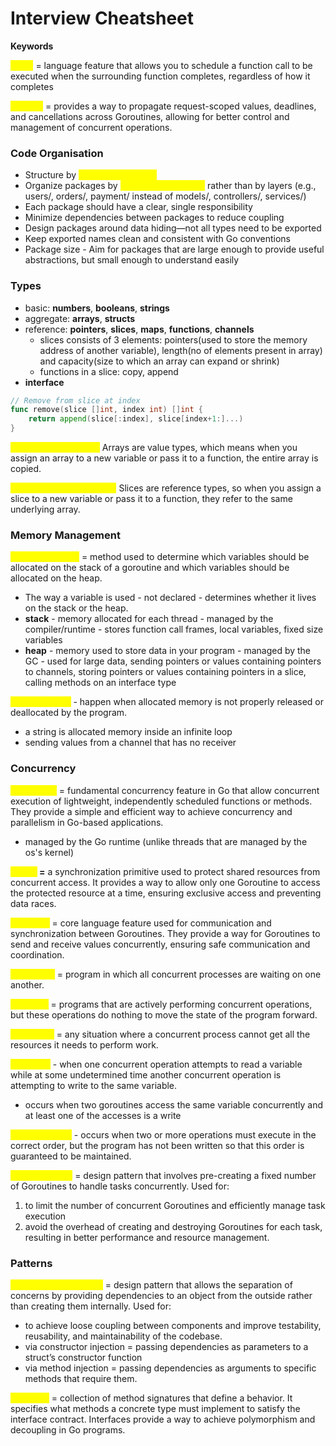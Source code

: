 # Interview Cheatsheet

**Keywords**

<mark style="color:yellow;">**defer**</mark> = language feature that allows you to schedule a function call to be executed when the surrounding function completes, regardless of how it completes

<mark style="color:yellow;">**context**</mark> = provides a way to propagate request-scoped values, deadlines, and cancellations across Goroutines, allowing for better control and management of concurrent operations.

### Code Organisation

* Structure by <mark style="color:yellow;">**Domain, Not Layer**</mark>
* Organize packages by <mark style="color:yellow;">domain/functionality</mark> rather than by layers (e.g., users/, orders/, payment/ instead of models/, controllers/, services/)
* Each package should have a clear, single responsibility
* Minimize dependencies between packages to reduce coupling
* Design packages around data hiding—not all types need to be exported
* Keep exported names clean and consistent with Go conventions
* Package size - Aim for packages that are large enough to provide useful abstractions, but small enough to understand easily



### Types

* basic: **numbers**, **booleans**, **strings**
* aggregate: **arrays**, **structs**
* reference: **pointers**, **slices**, **maps**, **functions**, **channels**
  * slices consists of 3 elements: pointers(used to store the memory address of another variable), length(no of elements present in array) and capacity(size to which an array can expand or shrink)
  * functions in a slice: copy, append
* **interface**

```go
// Remove from slice at index
func remove(slice []int, index int) []int {
    return append(slice[:index], slice[index+1:]...)
}
```

<mark style="color:yellow;">**Arrays = Value types**</mark> Arrays are value types, which means when you assign an array to a new variable or pass it to a function, the entire array is copied.

<mark style="color:yellow;">**Slices = Reference types**</mark> Slices are reference types, so when you assign a slice to a new variable or pass it to a function, they refer to the same underlying array.



### **Memory Management**&#x20;

<mark style="color:yellow;">**escape analysis**</mark> = method used to determine which variables should be allocated on the stack of a goroutine and which variables should be allocated on the heap.

* The way a variable is used - not declared - determines whether it lives on the stack or the heap.
* **stack** - memory allocated for each thread - managed by the compiler/runtime - stores function call frames, local variables, fixed size variables
* **heap** - memory used to store data in your program - managed by the GC - used for large data, sending pointers or values containing pointers to channels, storing pointers or values containing pointers in a slice, calling methods on an interface type

<mark style="color:yellow;">**memory leaks**</mark> - happen when allocated memory is not properly released or deallocated by the program.&#x20;

* a string is allocated memory inside an infinite loop
* sending values from a channel that has no receiver



### **Concurrency**

<mark style="color:yellow;">**goroutines**</mark> = fundamental concurrency feature in Go that allow concurrent execution of lightweight, independently scheduled functions or methods. They provide a simple and efficient way to achieve concurrency and parallelism in Go-based applications.

* managed by the Go runtime (unlike threads that are managed by the os's kernel)

<mark style="color:yellow;">**mutex**</mark>**&#x20;=** a synchronization primitive used to protect shared resources from concurrent access. It provides a way to allow only one Goroutine to access the protected resource at a time, ensuring exclusive access and preventing data races.

<mark style="color:yellow;">**channels**</mark> = core language feature used for communication and synchronization between Goroutines. They provide a way for Goroutines to send and receive values concurrently, ensuring safe communication and coordination.

<mark style="color:yellow;">**deadlocks**</mark> = program in which all concurrent processes are waiting on one another.

<mark style="color:yellow;">**livelocks**</mark> = programs that are actively performing concurrent operations, but these operations do nothing to move the state of the program forward.

<mark style="color:yellow;">**starvation**</mark> = any situation where a concurrent process cannot get all the resources it needs to perform work.

<mark style="color:yellow;">**data race**</mark> - when one concurrent operation attempts to read a variable while at some undetermined time another concurrent operation is attempting to write to the same variable.

* occurs when two goroutines access the same variable concurrently and at least one of the accesses is a write

<mark style="color:yellow;">**race condition**</mark> - occurs when two or more operations must execute in the correct order, but the program has not been written so that this order is guaranteed to be maintained.

<mark style="color:yellow;">**goroutine pool**</mark> = design pattern that involves pre-creating a fixed number of Goroutines to handle tasks concurrently. Used for:

1. to limit the number of concurrent Goroutines and efficiently manage task execution
2. avoid the overhead of creating and destroying Goroutines for each task, resulting in better performance and resource management.



### Patterns

<mark style="color:yellow;">**dependency injection**</mark> = design pattern that allows the separation of concerns by providing dependencies to an object from the outside rather than creating them internally. Used for:

* to achieve loose coupling between components and improve testability, reusability, and maintainability of the codebase.
* via constructor injection = passing dependencies as parameters to a struct’s constructor function
* via method injection = passing dependencies as arguments to specific methods that require them.

<mark style="color:yellow;">**interface**</mark> = collection of method signatures that define a behavior. It specifies what methods a concrete type must implement to satisfy the interface contract. Interfaces provide a way to achieve polymorphism and decoupling in Go programs.

